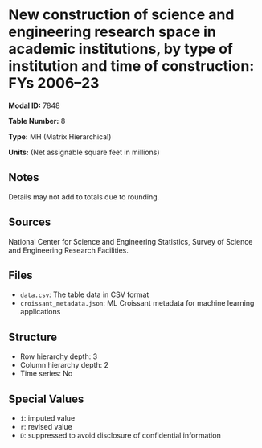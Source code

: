 # New construction of science and engineering research space in academic institutions, by type of institution and time of construction: FYs 2006–23

**Modal ID:** 7848

**Table Number:** 8

**Type:** MH (Matrix Hierarchical)

**Units:** (Net assignable square feet in millions)

## Notes

Details may not add to totals due to rounding.

## Sources

National Center for Science and Engineering Statistics, Survey of Science and Engineering Research Facilities.

## Files

- `data.csv`: The table data in CSV format
- `croissant_metadata.json`: ML Croissant metadata for machine learning applications

## Structure

- Row hierarchy depth: 3
- Column hierarchy depth: 2
- Time series: No

## Special Values

- `i`: imputed value
- `r`: revised value
- `D`: suppressed to avoid disclosure of confidential information

